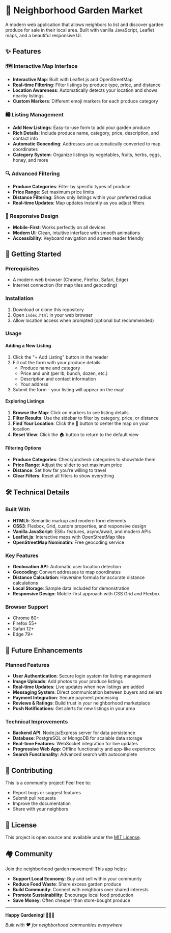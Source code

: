 # 🌱 Neighborhood Garden Market

A modern web application that allows neighbors to list and discover garden produce for sale in their local area. Built with vanilla JavaScript, Leaflet maps, and a beautiful responsive UI.

## ✨ Features

### 🗺️ Interactive Map Interface
- **Interactive Map**: Built with Leaflet.js and OpenStreetMap
- **Real-time Filtering**: Filter listings by produce type, price, and distance
- **Location Awareness**: Automatically detects your location and shows nearby listings
- **Custom Markers**: Different emoji markers for each produce category

### 🛍️ Listing Management
- **Add New Listings**: Easy-to-use form to add your garden produce
- **Rich Details**: Include produce name, category, price, description, and contact info
- **Automatic Geocoding**: Addresses are automatically converted to map coordinates
- **Category System**: Organize listings by vegetables, fruits, herbs, eggs, honey, and more

### 🔍 Advanced Filtering
- **Produce Categories**: Filter by specific types of produce
- **Price Range**: Set maximum price limits
- **Distance Filtering**: Show only listings within your preferred radius
- **Real-time Updates**: Map updates instantly as you adjust filters

### 📱 Responsive Design
- **Mobile-First**: Works perfectly on all devices
- **Modern UI**: Clean, intuitive interface with smooth animations
- **Accessibility**: Keyboard navigation and screen reader friendly

## 🚀 Getting Started

### Prerequisites
- A modern web browser (Chrome, Firefox, Safari, Edge)
- Internet connection (for map tiles and geocoding)

### Installation
1. Download or clone this repository
2. Open `index.html` in your web browser
3. Allow location access when prompted (optional but recommended)

### Usage

#### Adding a New Listing
1. Click the "+ Add Listing" button in the header
2. Fill out the form with your produce details:
   - Produce name and category
   - Price and unit (per lb, bunch, dozen, etc.)
   - Description and contact information
   - Your address
3. Submit the form - your listing will appear on the map!

#### Exploring Listings
1. **Browse the Map**: Click on markers to see listing details
2. **Filter Results**: Use the sidebar to filter by category, price, or distance
3. **Find Your Location**: Click the 📍 button to center the map on your location
4. **Reset View**: Click the 🏠 button to return to the default view

#### Filtering Options
- **Produce Categories**: Check/uncheck categories to show/hide them
- **Price Range**: Adjust the slider to set maximum price
- **Distance**: Set how far you're willing to travel
- **Clear Filters**: Reset all filters to show everything

## 🛠️ Technical Details

### Built With
- **HTML5**: Semantic markup and modern form elements
- **CSS3**: Flexbox, Grid, custom properties, and responsive design
- **Vanilla JavaScript**: ES6+ features, async/await, and modern APIs
- **Leaflet.js**: Interactive maps with OpenStreetMap tiles
- **OpenStreetMap Nominatim**: Free geocoding service

### Key Features
- **Geolocation API**: Automatic user location detection
- **Geocoding**: Convert addresses to map coordinates
- **Distance Calculation**: Haversine formula for accurate distance calculations
- **Local Storage**: Sample data included for demonstration
- **Responsive Design**: Mobile-first approach with CSS Grid and Flexbox

### Browser Support
- Chrome 60+
- Firefox 55+
- Safari 12+
- Edge 79+

## 🎯 Future Enhancements

### Planned Features
- **User Authentication**: Secure login system for listing management
- **Image Uploads**: Add photos to your produce listings
- **Real-time Updates**: Live updates when new listings are added
- **Messaging System**: Direct communication between buyers and sellers
- **Payment Integration**: Secure payment processing
- **Reviews & Ratings**: Build trust in your neighborhood marketplace
- **Push Notifications**: Get alerts for new listings in your area

### Technical Improvements
- **Backend API**: Node.js/Express server for data persistence
- **Database**: PostgreSQL or MongoDB for scalable data storage
- **Real-time Features**: WebSocket integration for live updates
- **Progressive Web App**: Offline functionality and app-like experience
- **Search Functionality**: Advanced search with autocomplete

## 🤝 Contributing

This is a community project! Feel free to:
- Report bugs or suggest features
- Submit pull requests
- Improve the documentation
- Share with your neighbors

## 📄 License

This project is open source and available under the [MIT License](LICENSE).

## 🏘️ Community

Join the neighborhood garden movement! This app helps:
- **Support Local Economy**: Buy and sell within your community
- **Reduce Food Waste**: Share excess garden produce
- **Build Community**: Connect with neighbors over shared interests
- **Promote Sustainability**: Encourage local food production
- **Save Money**: Often cheaper than store-bought produce

---

**Happy Gardening! 🌱🍅🥕**

*Built with ❤️ for neighborhood communities everywhere*
